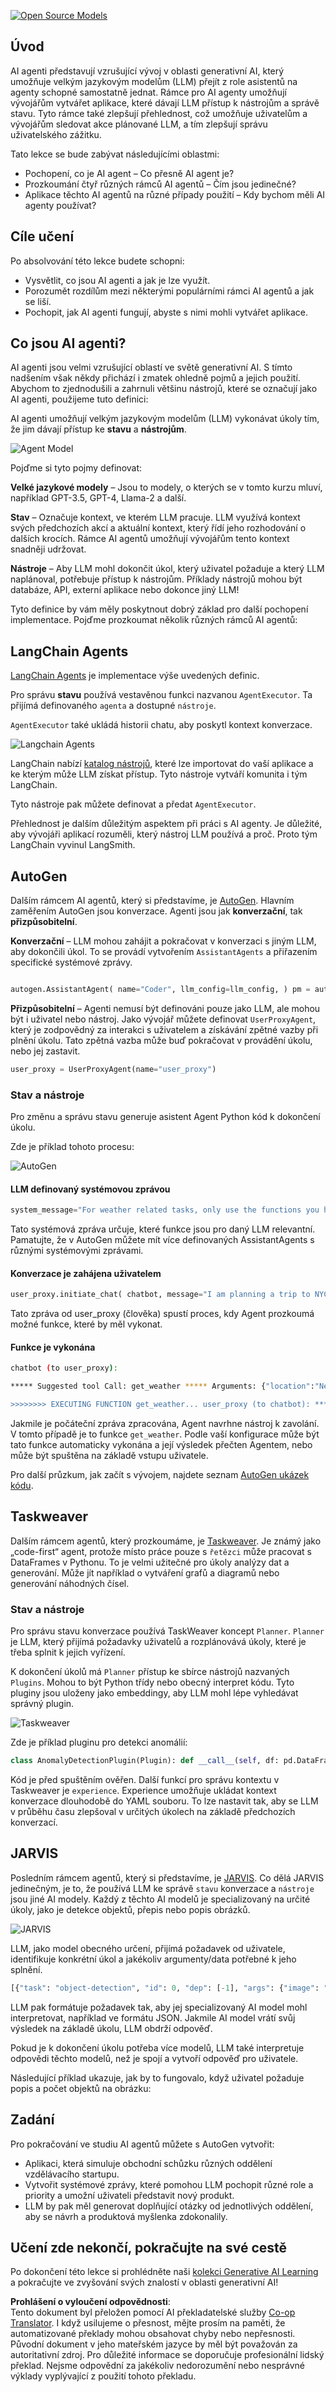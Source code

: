<!--
CO_OP_TRANSLATOR_METADATA:
{
  "original_hash": "11f03c81f190d9cbafd0f977dcbede6c",
  "translation_date": "2025-07-09T17:30:31+00:00",
  "source_file": "17-ai-agents/README.md",
  "language_code": "cs"
}
-->
[![Open Source Models](../../../translated_images/17-lesson-banner.a5b918fb0920e4e6d8d391a100f5cb1d5929f4c2752c937d40392905dec82592.cs.png)](https://aka.ms/gen-ai-lesson17-gh?WT.mc_id=academic-105485-koreyst)

## Úvod

AI agenti představují vzrušující vývoj v oblasti generativní AI, který umožňuje velkým jazykovým modelům (LLM) přejít z role asistentů na agenty schopné samostatně jednat. Rámce pro AI agenty umožňují vývojářům vytvářet aplikace, které dávají LLM přístup k nástrojům a správě stavu. Tyto rámce také zlepšují přehlednost, což umožňuje uživatelům a vývojářům sledovat akce plánované LLM, a tím zlepšují správu uživatelského zážitku.

Tato lekce se bude zabývat následujícími oblastmi:

- Pochopení, co je AI agent – Co přesně AI agent je?
- Prozkoumání čtyř různých rámců AI agentů – Čím jsou jedinečné?
- Aplikace těchto AI agentů na různé případy použití – Kdy bychom měli AI agenty používat?

## Cíle učení

Po absolvování této lekce budete schopni:

- Vysvětlit, co jsou AI agenti a jak je lze využít.
- Porozumět rozdílům mezi některými populárními rámci AI agentů a jak se liší.
- Pochopit, jak AI agenti fungují, abyste s nimi mohli vytvářet aplikace.

## Co jsou AI agenti?

AI agenti jsou velmi vzrušující oblastí ve světě generativní AI. S tímto nadšením však někdy přichází i zmatek ohledně pojmů a jejich použití. Abychom to zjednodušili a zahrnuli většinu nástrojů, které se označují jako AI agenti, použijeme tuto definici:

AI agenti umožňují velkým jazykovým modelům (LLM) vykonávat úkoly tím, že jim dávají přístup ke **stavu** a **nástrojům**.

![Agent Model](../../../translated_images/what-agent.21f2893bdfd01e6a7fd09b0416c2b15594d97f44bbb2ab5a1ff8bf643d2fcb3d.cs.png)

Pojďme si tyto pojmy definovat:

**Velké jazykové modely** – Jsou to modely, o kterých se v tomto kurzu mluví, například GPT-3.5, GPT-4, Llama-2 a další.

**Stav** – Označuje kontext, ve kterém LLM pracuje. LLM využívá kontext svých předchozích akcí a aktuální kontext, který řídí jeho rozhodování o dalších krocích. Rámce AI agentů umožňují vývojářům tento kontext snadněji udržovat.

**Nástroje** – Aby LLM mohl dokončit úkol, který uživatel požaduje a který LLM naplánoval, potřebuje přístup k nástrojům. Příklady nástrojů mohou být databáze, API, externí aplikace nebo dokonce jiný LLM!

Tyto definice by vám měly poskytnout dobrý základ pro další pochopení implementace. Pojďme prozkoumat několik různých rámců AI agentů:

## LangChain Agents

[LangChain Agents](https://python.langchain.com/docs/how_to/#agents?WT.mc_id=academic-105485-koreyst) je implementace výše uvedených definic.

Pro správu **stavu** používá vestavěnou funkci nazvanou `AgentExecutor`. Ta přijímá definovaného `agenta` a dostupné `nástroje`.

`AgentExecutor` také ukládá historii chatu, aby poskytl kontext konverzace.

![Langchain Agents](../../../translated_images/langchain-agents.edcc55b5d5c437169a2037211284154561183c58bcec6d4ac2f8a79046fac9af.cs.png)

LangChain nabízí [katalog nástrojů](https://integrations.langchain.com/tools?WT.mc_id=academic-105485-koreyst), které lze importovat do vaší aplikace a ke kterým může LLM získat přístup. Tyto nástroje vytváří komunita i tým LangChain.

Tyto nástroje pak můžete definovat a předat `AgentExecutor`.

Přehlednost je dalším důležitým aspektem při práci s AI agenty. Je důležité, aby vývojáři aplikací rozuměli, který nástroj LLM používá a proč. Proto tým LangChain vyvinul LangSmith.

## AutoGen

Dalším rámcem AI agentů, který si představíme, je [AutoGen](https://microsoft.github.io/autogen/?WT.mc_id=academic-105485-koreyst). Hlavním zaměřením AutoGen jsou konverzace. Agenti jsou jak **konverzační**, tak **přizpůsobitelní**.

**Konverzační** – LLM mohou zahájit a pokračovat v konverzaci s jiným LLM, aby dokončili úkol. To se provádí vytvořením `AssistantAgents` a přiřazením specifické systémové zprávy.

```python

autogen.AssistantAgent( name="Coder", llm_config=llm_config, ) pm = autogen.AssistantAgent( name="Product_manager", system_message="Creative in software product ideas.", llm_config=llm_config, )

```

**Přizpůsobitelní** – Agenti nemusí být definováni pouze jako LLM, ale mohou být i uživatel nebo nástroj. Jako vývojář můžete definovat `UserProxyAgent`, který je zodpovědný za interakci s uživatelem a získávání zpětné vazby při plnění úkolu. Tato zpětná vazba může buď pokračovat v provádění úkolu, nebo jej zastavit.

```python
user_proxy = UserProxyAgent(name="user_proxy")
```

### Stav a nástroje

Pro změnu a správu stavu generuje asistent Agent Python kód k dokončení úkolu.

Zde je příklad tohoto procesu:

![AutoGen](../../../translated_images/autogen.dee9a25a45fde584fedd84b812a6e31de5a6464687cdb66bb4f2cb7521391856.cs.png)

#### LLM definovaný systémovou zprávou

```python
system_message="For weather related tasks, only use the functions you have been provided with. Reply TERMINATE when the task is done."
```

Tato systémová zpráva určuje, které funkce jsou pro daný LLM relevantní. Pamatujte, že v AutoGen můžete mít více definovaných AssistantAgents s různými systémovými zprávami.

#### Konverzace je zahájena uživatelem

```python
user_proxy.initiate_chat( chatbot, message="I am planning a trip to NYC next week, can you help me pick out what to wear? ", )

```

Tato zpráva od user_proxy (člověka) spustí proces, kdy Agent prozkoumá možné funkce, které by měl vykonat.

#### Funkce je vykonána

```bash
chatbot (to user_proxy):

***** Suggested tool Call: get_weather ***** Arguments: {"location":"New York City, NY","time_periond:"7","temperature_unit":"Celsius"} ******************************************************** --------------------------------------------------------------------------------

>>>>>>>> EXECUTING FUNCTION get_weather... user_proxy (to chatbot): ***** Response from calling function "get_weather" ***** 112.22727272727272 EUR ****************************************************************

```

Jakmile je počáteční zpráva zpracována, Agent navrhne nástroj k zavolání. V tomto případě je to funkce `get_weather`. Podle vaší konfigurace může být tato funkce automaticky vykonána a její výsledek přečten Agentem, nebo může být spuštěna na základě vstupu uživatele.

Pro další průzkum, jak začít s vývojem, najdete seznam [AutoGen ukázek kódu](https://microsoft.github.io/autogen/docs/Examples/?WT.mc_id=academic-105485-koreyst).

## Taskweaver

Dalším rámcem agentů, který prozkoumáme, je [Taskweaver](https://microsoft.github.io/TaskWeaver/?WT.mc_id=academic-105485-koreyst). Je známý jako „code-first“ agent, protože místo práce pouze s `řetězci` může pracovat s DataFrames v Pythonu. To je velmi užitečné pro úkoly analýzy dat a generování. Může jít například o vytváření grafů a diagramů nebo generování náhodných čísel.

### Stav a nástroje

Pro správu stavu konverzace používá TaskWeaver koncept `Planner`. `Planner` je LLM, který přijímá požadavky uživatelů a rozplánovává úkoly, které je třeba splnit k jejich vyřízení.

K dokončení úkolů má `Planner` přístup ke sbírce nástrojů nazvaných `Plugins`. Mohou to být Python třídy nebo obecný interpret kódu. Tyto pluginy jsou uloženy jako embeddingy, aby LLM mohl lépe vyhledávat správný plugin.

![Taskweaver](../../../translated_images/taskweaver.da8559999267715a95b7677cf9b7d7dd8420aee6f3c484ced1833f081988dcd5.cs.png)

Zde je příklad pluginu pro detekci anomálií:

```python
class AnomalyDetectionPlugin(Plugin): def __call__(self, df: pd.DataFrame, time_col_name: str, value_col_name: str):
```

Kód je před spuštěním ověřen. Další funkcí pro správu kontextu v Taskweaver je `experience`. Experience umožňuje ukládat kontext konverzace dlouhodobě do YAML souboru. To lze nastavit tak, aby se LLM v průběhu času zlepšoval v určitých úkolech na základě předchozích konverzací.

## JARVIS

Posledním rámcem agentů, který si představíme, je [JARVIS](https://github.com/microsoft/JARVIS?tab=readme-ov-file?WT.mc_id=academic-105485-koreyst). Co dělá JARVIS jedinečným, je to, že používá LLM ke správě `stavu` konverzace a `nástroje` jsou jiné AI modely. Každý z těchto AI modelů je specializovaný na určité úkoly, jako je detekce objektů, přepis nebo popis obrázků.

![JARVIS](../../../translated_images/jarvis.762ddbadbd1a3a3364d4ca3db1a7a9c0d2180060c0f8da6f7bd5b5ea2a115aa7.cs.png)

LLM, jako model obecného určení, přijímá požadavek od uživatele, identifikuje konkrétní úkol a jakékoliv argumenty/data potřebné k jeho splnění.

```python
[{"task": "object-detection", "id": 0, "dep": [-1], "args": {"image": "e1.jpg" }}]
```

LLM pak formátuje požadavek tak, aby jej specializovaný AI model mohl interpretovat, například ve formátu JSON. Jakmile AI model vrátí svůj výsledek na základě úkolu, LLM obdrží odpověď.

Pokud je k dokončení úkolu potřeba více modelů, LLM také interpretuje odpovědi těchto modelů, než je spojí a vytvoří odpověď pro uživatele.

Následující příklad ukazuje, jak by to fungovalo, když uživatel požaduje popis a počet objektů na obrázku:

## Zadání

Pro pokračování ve studiu AI agentů můžete s AutoGen vytvořit:

- Aplikaci, která simuluje obchodní schůzku různých oddělení vzdělávacího startupu.
- Vytvořit systémové zprávy, které pomohou LLM pochopit různé role a priority a umožní uživateli představit nový produkt.
- LLM by pak měl generovat doplňující otázky od jednotlivých oddělení, aby se návrh a produktová myšlenka zdokonalily.

## Učení zde nekončí, pokračujte na své cestě

Po dokončení této lekce si prohlédněte naši [kolekci Generative AI Learning](https://aka.ms/genai-collection?WT.mc_id=academic-105485-koreyst) a pokračujte ve zvyšování svých znalostí v oblasti generativní AI!

**Prohlášení o vyloučení odpovědnosti**:  
Tento dokument byl přeložen pomocí AI překladatelské služby [Co-op Translator](https://github.com/Azure/co-op-translator). I když usilujeme o přesnost, mějte prosím na paměti, že automatizované překlady mohou obsahovat chyby nebo nepřesnosti. Původní dokument v jeho mateřském jazyce by měl být považován za autoritativní zdroj. Pro důležité informace se doporučuje profesionální lidský překlad. Nejsme odpovědní za jakékoliv nedorozumění nebo nesprávné výklady vyplývající z použití tohoto překladu.